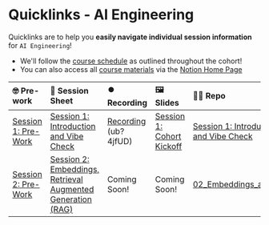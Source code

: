 # Quicklinks - AI Engineering

Quicklinks are to help you **easily navigate individual session information** for `AI Engineering`!

- We'll follow the [course schedule](https://www.notion.so/The-AI-Engineering-Bootcamp-Cohort-5-Detailed-Schedule-Syllabus-158cd547af3d80039ed3c8f6dfe8be7c?pvs=4#158cd547af3d812a8555cdec981ca126) as outlined throughout the cohort!
- You can also access all [course materials](https://www.notion.so/The-AI-Engineering-Bootcamp-Cohort-5-Home-Page-175cd547af3d80969151ebc75bb1d94a?pvs=4#175cd547af3d8121b8c3ca20c7ce85ca) via the [Notion Home Page](https://www.notion.so/The-AI-Engineering-Bootcamp-Cohort-5-Home-Page-175cd547af3d80969151ebc75bb1d94a)

| 🤓 Pre-work                                                                                                                                                                  | 📰 Session Sheet                                                                                                                                                              | ⏺️ Recording                                                                                                                                | 🖼️ Slides                                                                                                                                                                                  | 👨‍💻 Repo                                                                                                                                                   | 📝 Homework                                                             | 📁 Feedback                                               |
| :--------------------------------------------------------------------------------------------------------------------------------------------------------------------------- | :---------------------------------------------------------------------------------------------------------------------------------------------------------------------------- | :------------------------------------------------------------------------------------------------------------------------------------------ | :----------------------------------------------------------------------------------------------------------------------------------------------------------------------------------------- | :-------------------------------------------------------------------------------------------------------------------------------------------------------- | :---------------------------------------------------------------------- | :-------------------------------------------------------- |
| [Session 1: Pre-Work](https://www.notion.so/The-AI-Engineering-Bootcamp-Cohort-5-Home-Page-175cd547af3d80969151ebc75bb1d94a?pvs=4#175cd547af3d8159907cf0ac05eb9050)          | [Session 1: Introduction and Vibe Check](https://www.notion.so/Session-1-Introduction-and-Vibe-Check-177cd547af3d804d9ec7c0266889f947)                                        | [Recording](https://us02web.zoom.us/rec/share/pNtF3s7dsxOnsDxMALes9o1yPSc0PfHr8rS7aVZSsDKqA9RysEhfzEi57ahT0F_R.eOIPyhx8A9e58B57) (ub?4jfUD) | [Session 1: Cohort Kickoff](https://www.canva.com/design/DAGcIeKKtHE/t9TVvikxC3EUetoqY1YoKA/edit?utm_content=DAGcIeKKtHE&utm_campaign=designshare&utm_medium=link2&utm_source=sharebutton) | [Session 1: Introduction and Vibe Check](https://github.com/AI-Maker-Space/AIE5/tree/main/01_Prompt%20Engineering%20and%20Prototyping%20Best%20Practices) | [Session 1 Assignment: Vibe Check](https://forms.gle/4VVx9rGrK9gqcZ8S9) | [AIE5 Feedback 1/14](https://forms.gle/7nfaP5ngje3HDKjV9) |
| [Session 2: Pre-Work](https://www.notion.so/Session-2-Embeddings-Retrieval-Augmented-Generation-RAG-177cd547af3d80249224e8bbb97975e8?pvs=4#17bcd547af3d8052a52ff57ed804c10e) | [Session 2: Embeddings, Retrieval Augmented Generation (RAG)](https://www.notion.so/Session-2-Embeddings-Retrieval-Augmented-Generation-RAG-177cd547af3d80249224e8bbb97975e8) | Coming Soon!                                                                                                                                | Coming Soon!                                                                                                                                                                               | [02_Embeddings_and_RAG](https://github.com/AI-Maker-Space/AIE5/tree/main/02_Embeddings_and_RAG)                                                           | Coming Soon!                                                            | [AIE5 Feedback 1/16](https://forms.gle/32ndL9bWfJcYUQBJ8) |
